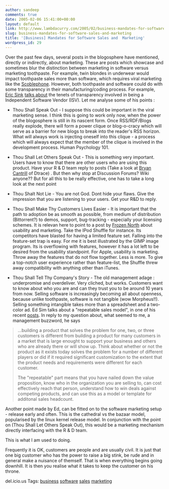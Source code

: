 ```yaml
---
author: sandeep
comments: true
date: 2005-02-06 15:41:00+00:00
layout: default
link: http://www.lambdacurry.com/2005/02/business-mandates-for-software-sales-and-marketing/
slug: business-mandates-for-software-sales-and-marketing
title: '[Business] Mandates for Software Sales and  Marketing'
wordpress_id: 29
---
```


Over the past few days, several posts in the blogosphere have mentioned, directly or indirectly, about marketing. These are posts which showcase and sometimes blur the distinction between marketing in software versus marketing toothpaste. For example, twin blondes in underwear would impact toothpaste sales more than software, which requires viral marketing like the [Scoblephone](http://radio.weblogs.com/0001011/2004/10/20.html#a8441). However, both toothpaste and software could do with some transparency in their manufacturing/coding process.
For example, [Eric Sink](http://software.ericsink.com/) [talks about](http://msdn.microsoft.com/longhorn/default.aspx?pull=/library/en-us/dnsoftware/html/software02052005.asp) the tenets of transparency involved in being a Independent Software Vendor (ISV).  Let me analyse some of his points :



  
  * Thou Shall Speak Out - I suppose this could be important in the viral marketing sense. I think this is going to work only now, when the power of the blogosphere is still in its nascent form. Once RSS/RDF/Blogs really explode, there will form a power clique or blog-o-cracy which will serve as a barrier for new blogs to break into the reader's RSS horizon. What will always work is injecting oneself into this clique - a process which will always expect that the member of the clique is involved in the development process. Human Psychology 101.
  * Thou Shall Let Others Speak Out - This is something very important. Users have to know that there are other users who are using this product. Have your R & D team reply to posts (Take a look at [Bryan Cantrill](http://blogs.sun.com/roller/page/bmc) of Dtrace) . But then why stop at Discussion Forums? Wiki anyone?? But for all this to be really effective, one has to take a long look at the next point

  * Thou Shalt Not  Lie  - You are not God. Dont hide your flaws. Give the impression that you are listening to your users. Get your R&D to reply.
  * Thou Shall Make Thy Customers Lives Easier - It is important that the path to adoption be as smooth as possible, from medium of distribution (Bittorrent?) to demos, support, bug-tracking - especially your licensing schemes. It is relevan here to point to a post by [Frozen North](http://www.frozennorth.org/C2011481421/E1368801530/index.html) about usability and marketing. Take the IPod Shuffle for instance. Its competitors have blasted for having a limited feature set. Falling into the feature-set trap is easy. For me it is best illustrated by the GIMP image program. Its is overflowing with features, however it has a lot left to be desired from the usability standpoint. For Apple, usability is marketing. Throw away the features that do not flow together. Less is more. To give a top-notch user experience rather than feature-list, the Shuffle threw away compatibility with anything other than iTunes.
  * Thou Shall Tell Thy Company's Story - The old management adage : underpromise and overdeliver. Very cliched, but works. Customers want to know about who you are and can they trust you to be around 10 years from now.
    Selling software is increasingly becoming all about openness, because unlike toothpaste, software is not tangible (wow Morpheus!!). Selling something intangible takes more than a spreadsheet and a two-color ad.
Ed Sim talks about a "repeatable sales model", in one of his recent [posts](http://www.beyondvc.com/2005/01/enterprise_smb_.html). In reply to my question about, what seemed to me, a management buzzword, he says 

<blockquote>...building a product that solves the problem for one, two, or three customers is different from building a product for many customers in a market that is large enought to support your business and others who are already there or will show up.
Think about whether or not the product as it exists today solves the problem for a number of different players or did if it required significant customization to the extent that the product needs and requirements were different for each customer.

The "repeatable" part means that you have nailed down the value proposition, know who in the organization you are selling to, can cost effectively reach that person, understand how to win deals against competing products, and can use this as a model or template for additonal sales headcount.
</blockquote>


Another point made by Ed, can be fitted on to the software marketing setup - release early and often. This is the cathedral vs the bazaar model, popularised by the linux kernel release model. In conjunction with the point on (Thou Shall Let Others Speak Out), this would be a marketing mechanism directly interfacing with the R & D team.
 
This is what I am used to doing. 

Frequently it is OK, customers are people and are usually civil. It is just that one big customer who has the power to raise a big stink, be rude and in general make a nuisance of themself. That is when everything begins going downhill. It is then you realise what it takes to keep the customer on his throne.


del.icio.us Tags: [business](http://del.icio.us/sss8ue/business) [software](http://del.icio.us/sss8ue/software) [sales](http://del.icio.us/sss8ue/sales) [marketing](http://del.icio.us/sss8ue/marketing) [](http://del.icio.us/sss8ue/)
